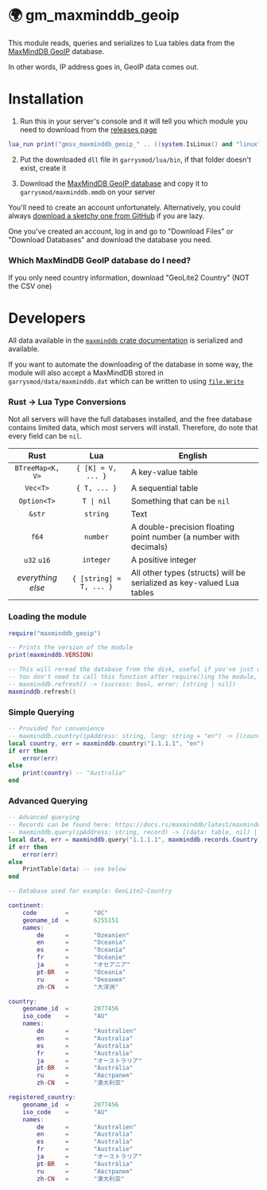 # 🌍 gm_maxminddb_geoip

This module reads, queries and serializes to Lua tables data from the [MaxMindDB GeoIP](https://www.maxmind.com/en/geoip2-services-and-databases) database.

In other words, IP address goes in, GeoIP data comes out.

# Installation

1. Run this in your server's console and it will tell you which module you need to download from the [releases page](https://github.com/WilliamVenner/gm_maxminddb_geoip/releases)

```lua
lua_run print("gmsv_maxminddb_geoip_" .. ((system.IsLinux() and "linux" .. (jit.arch == "x86" and "" or "64")) or (system.IsWindows() and "win" .. (jit.arch == "x86" and "32" or "64")) or "UNSUPPORTED") .. ".dll")
```

2. Put the downloaded `dll` file in `garrysmod/lua/bin`, if that folder doesn't exist, create it

3. Download the [MaxMindDB GeoIP database](https://www.maxmind.com/en/geoip2-services-and-databases) and copy it to `garrysmod/maxminddb.mmdb` on your server

You'll need to create an account unfortunately. Alternatively, you could always [download a sketchy one from GitHub](https://github.com/search?l=&q=extension%3Ammdb&type=code) if you are lazy.

One you've created an account, log in and go to "Download Files" or "Download Databases" and download the database you need.

### Which MaxMindDB GeoIP database do I need?

If you only need country information, download "GeoLite2 Country" (NOT the CSV one)

# Developers

All data available in the [`maxminddb` crate documentation](https://docs.rs/maxminddb/0.21.0/maxminddb) is serialized and available.

If you want to automate the downloading of the database in some way, the module will also accept a MaxMindDB stored in `garrysmod/data/maxminddb.dat` which can be written to using [`file.Write`](https://wiki.facepunch.com/gmod/file.Write)

### Rust -> Lua Type Conversions

Not all servers will have the full databases installed, and the free database contains limited data, which most servers will install. Therefore, do note that every field can be `nil`.

|        Rust       |           Lua           | English                                                               |
|:-----------------:|:-----------------------:|-----------------------------------------------------------------------|
| `BTreeMap<K, V>`  | `{ [K] = V, ... }`      | A key-value table                                                     |
| `Vec<T>`          | `{ T, ... }`            | A sequential table                                                    |
| `Option<T>`       | `T \| nil`              | Something that can be `nil`                                           |
| `&str`            | `string`                | Text                                                                  |
| `f64`             | `number`                | A double-precision floating point number (a number with decimals)     |
| `u32` `u16`       | `integer`               | A positive integer                                                    |
| _everything else_ | `{ [string] = T, ... }` | All other types (structs) will be serialized as key-valued Lua tables |

### Loading the module

```lua
require("maxminddb_geoip")

-- Prints the version of the module
print(maxminddb.VERSION)

-- This will reread the database from the disk, useful if you've just written to garrysmod/data/maxminddb.dat
-- You don't need to call this function after require()ing the module, it will load automatically
-- maxminddb.refresh() -> (success: bool, error: [string | nil])
maxminddb.refresh()
```

### Simple Querying

```lua
-- Provided for convenience
-- maxminddb.country(ipAddress: string, lang: string = "en") -> [(country: string, nil) | (nil, error: string)]
local country, err = maxminddb.country("1.1.1.1", "en")
if err then
    error(err)
else
    print(country) -- "Australia"
end
```

### Advanced Querying

```lua
-- Advanced querying
-- Records can be found here: https://docs.rs/maxminddb/latest/maxminddb/0.21.0
-- maxminddb.query(ipAddress: string, record) -> [(data: table, nil) | (nil, error: string)]
local data, err = maxminddb.query("1.1.1.1", maxminddb.records.Country)
if err then
    error(err)
else
    PrintTable(data) -- see below
end
```

```lua
-- Database used for example: GeoLite2-Country

continent:
    code        =       "OC"
    geoname_id  =       6255151
    names:
        de      =       "Ozeanien"
        en      =       "Oceania"
        es      =       "Oceanía"
        fr      =       "Océanie"
        ja      =       "オセアニア"
        pt-BR   =       "Oceania"
        ru      =       "Океания"
        zh-CN   =       "大洋洲"

country:
    geoname_id  =       2077456
    iso_code    =       "AU"
    names:
        de      =       "Australien"
        en      =       "Australia"
        es      =       "Australia"
        fr      =       "Australie"
        ja      =       "オーストラリア"
        pt-BR   =       "Austrália"
        ru      =       "Австралия"
        zh-CN   =       "澳大利亚"

registered_country:
    geoname_id  =       2077456
    iso_code    =       "AU"
    names:
        de      =       "Australien"
        en      =       "Australia"
        es      =       "Australia"
        fr      =       "Australie"
        ja      =       "オーストラリア"
        pt-BR   =       "Austrália"
        ru      =       "Австралия"
        zh-CN   =       "澳大利亚"
```